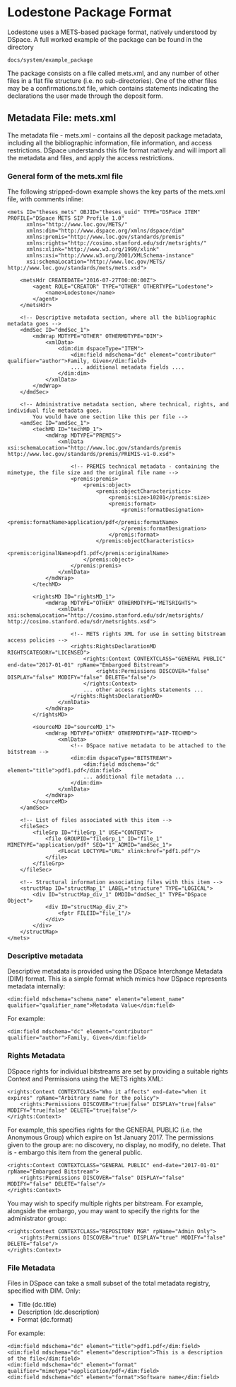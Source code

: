 # Lodestone Package Format

Lodestone uses a METS-based package format, natively understood
by DSpace.  A full worked example of the package can be found in the
directory

    docs/system/example_package
    
The package consists on a file called mets.xml, and any number of other
files in a flat file structure (i.e. no sub-directories).  One of the
other files may be a confirmations.txt file, which contains statements
indicating the declarations the user made through the deposit form.

## Metadata File: mets.xml

The metadata file - mets.xml - contains all the deposit package metadata, including
all the bibliographic information, file information, and access restrictions.  DSpace
understands this file format natively and will import all the metadata and files, and
apply the access restrictions.

### General form of the mets.xml file

The following stripped-down example shows the key parts of the mets.xml file, with
comments inline:

    <mets ID="theses_mets" OBJID="theses_uuid" TYPE="DSPace ITEM" PROFILE="DSpace METS SIP Profile 1.0"
          xmlns="http://www.loc.gov/METS/"
          xmlns:dim="http://www.dspace.org/xmlns/dspace/dim"
          xmlns:premis="http://www.loc.gov/standards/premis"
          xmlns:rights="http://cosimo.stanford.edu/sdr/metsrights/"
          xmlns:xlink="http://www.w3.org/1999/xlink"
          xmlns:xsi="http://www.w3.org/2001/XMLSchema-instance"
          xsi:schemaLocation="http://www.loc.gov/METS/ http://www.loc.gov/standards/mets/mets.xsd">
    
        <metsHdr CREATEDATE="2016-07-27T00:00:00Z">
            <agent ROLE="CREATOR" TYPE="OTHER" OTHERTYPE="Lodestone">
                <name>Lodestone</name>
            </agent>
        </metsHdr>
        
        <!-- Descriptive metadata section, where all the bibliographic metadata goes -->
        <dmdSec ID="dmdSec_1">
            <mdWrap MDTYPE="OTHER" OTHERMDTYPE="DIM">
                <xmlData>
                    <dim:dim dspaceType="ITEM">
                        <dim:field mdschema="dc" element="contributor" qualifier="author">Family, Given</dim:field>
                        .... additional metadata fields ....
                    </dim:dim>
                </xmlData>
            </mdWrap>
        </dmdSec>
    
        <!-- Administrative metadata section, where technical, rights, and individual file metadata goes.
            You would have one section like this per file -->
        <amdSec ID="amdSec_1">
            <techMD ID="techMD_1">
                <mdWrap MDTYPE="PREMIS">
                    <xmlData xsi:schemaLocation="http://www.loc.gov/standards/premis http://www.loc.gov/standards/premis/PREMIS-v1-0.xsd">
                        
                        <!-- PREMIS technical metadata - containing the mimetype, the file size and the original file name -->
                        <premis:premis>
                            <premis:object>
                                <premis:objectCharacteristics>
                                    <premis:size>10201</premis:size>
                                    <premis:format>
                                        <premis:formatDesignation>
                                            <premis:formatName>application/pdf</premis:formatName>
                                        </premis:formatDesignation>
                                    </premis:format>
                                </premis:objectCharacteristics>
                                <premis:originalName>pdf1.pdf</premis:originalName>
                            </premis:object>
                        </premis:premis>
                    </xmlData>
                </mdWrap>
            </techMD>
            
            <rightsMD ID="rightsMD_1">
                <mdWrap MDTYPE="OTHER" OTHERMDTYPE="METSRIGHTS">
                    <xmlData xsi:schemaLocation="http://cosimo.stanford.edu/sdr/metsrights/ http://cosimo.stanford.edu/sdr/metsrights.xsd">
                    
                        <!-- METS rights XML for use in setting bitstream access policies -->
                        <rights:RightsDeclarationMD RIGHTSCATEGORY="LICENSED">
                            <rights:Context CONTEXTCLASS="GENERAL PUBLIC" end-date="2017-01-01" rpName="Embargoed Bitstream">
                                <rights:Permissions DISCOVER="false" DISPLAY="false" MODIFY="false" DELETE="false"/>
                            </rights:Context>
                            ... other access rights statements ...
                        </rights:RightsDeclarationMD>
                    </xmlData>
                </mdWrap>
            </rightsMD>
            
            <sourceMD ID="sourceMD_1">
                <mdWrap MDTYPE="OTHER" OTHERMDTYPE="AIP-TECHMD">
                    <xmlData>
                        <!-- DSpace native metadata to be attached to the bitstream -->
                        <dim:dim dspaceType="BITSTREAM">
                            <dim:field mdschema="dc" element="title">pdf1.pdf</dim:field>
                            ... additional file metadata ...
                        </dim:dim>
                    </xmlData>
                </mdWrap>
            </sourceMD>
        </amdSec>
    
        <!-- List of files associated with this item -->
        <fileSec>
            <fileGrp ID="fileGrp_1" USE="CONTENT">
                <file GROUPID="fileGrp_1" ID="file_1" MIMETYPE="application/pdf" SEQ="1" ADMID="amdSec_1">
                    <FLocat LOCTYPE="URL" xlink:href="pdf1.pdf"/>
                </file>
            </fileGrp>
        </fileSec>
        
        <!-- Structural information associating files with this item -->
        <structMap ID="structMap_1" LABEL="structure" TYPE="LOGICAL">
            <div ID="structMap_div_1" DMDID="dmdSec_1" TYPE="DSpace Object">
                <div ID="structMap_div_2">
                    <fptr FILEID="file_1"/>
                </div>
            </div>
        </structMap>
    </mets>


### Descriptive metadata

Descriptive metadata is provided using the DSpace Interchange Metadata (DIM) format.  This is a simple
format which mimics how DSpace represents metadata internally:

    <dim:field mdschema="schema_name" element="element_name" qualifier="qualifier_name">Metadata Value</dim:field>
    
For example:

    <dim:field mdschema="dc" element="contributor" qualifier="author">Family, Given</dim:field>
    
### Rights Metadata

DSpace rights for individual bitstreams are set by providing a suitable rights Context and Permissions 
using the METS rights XML:


    <rights:Context CONTEXTCLASS="Who it affects" end-date="when it expires" rpName="Arbitrary name for the policy">
        <rights:Permissions DISCOVER="true|false" DISPLAY="true|false" MODIFY="true|false" DELETE="true|false"/>
    </rights:Context>
    
For example, this specifies rights for the GENERAL PUBLIC (i.e. the Anonymous Group) which expire on 1st January 2017.  The
permissions given to the group are: no discovery, no display, no modify, no delete.  That is - embargo this item from 
the general public.

    <rights:Context CONTEXTCLASS="GENERAL PUBLIC" end-date="2017-01-01" rpName="Embargoed Bitstream">
        <rights:Permissions DISCOVER="false" DISPLAY="false" MODIFY="false" DELETE="false"/>
    </rights:Context>
    
You may wish to specify multiple rights per bitstream.  For example, alongside the embargo, you may want to
specify the rights for the administrator group:

    <rights:Context CONTEXTCLASS="REPOSITORY MGR" rpName="Admin Only">
        <rights:Permissions DISCOVER="true" DISPLAY="true" MODIFY="false" DELETE="false"/>
    </rights:Context>
    
### File Metadata

Files in DSpace can take a small subset of the total metadata registry, specified with DIM.  Only:

* Title (dc.title)
* Description (dc.description)
* Format (dc.format)

For example:

    <dim:field mdschema="dc" element="title">pdf1.pdf</dim:field>
    <dim:field mdschema="dc" element="description">This is a description of the file</dim:field>
    <dim:field mdschema="dc" element="format" qualifier="mimetype">application/pdf</dim:field>
    <dim:field mdschema="dc" element="format">Software name</dim:field>
